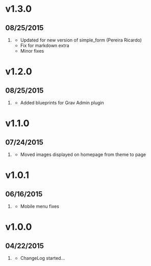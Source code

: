 # v1.3.0
## 08/25/2015

1. [](#improved)
    * Updated for new version of simple_form (Pereira Ricardo)
    * Fix for markdown extra
    * Minor fixes

# v1.2.0
## 08/25/2015

1. [](#improved)
    * Added blueprints for Grav Admin plugin

# v1.1.0
## 07/24/2015

1. [](#improved)
    * Moved images displayed on homepage from theme to page

# v1.0.1
## 06/16/2015

1. [](#bugfix)
    * Mobile menu fixes

# v1.0.0
## 04/22/2015

1. [](#new)
    * ChangeLog started...
